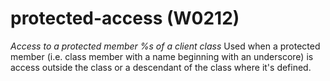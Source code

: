 # protected-access (W0212)
*Access to a protected member %s of a client class* Used when a
protected member (i.e. class member with a name beginning with an
underscore) is access outside the class or a descendant of the class
where it's defined.
